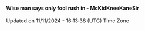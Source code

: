 #### Wise man says only fool rush in - McKidKneeKaneSir
Updated on 11/11/2024 - 16:13:38 (UTC) Time Zone
